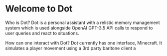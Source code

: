 # Welcome to Dot
Who is Dot? 
Dot is a personal assistant with a relistic memory management system which is used alongside OpenAI GPT-3.5 API calls to respond to user queries and react to situations.

How can one interact with Dot? 
Dot currently has one interface, Minecraft. It simulates a player movement using a 3rd party baritone client a